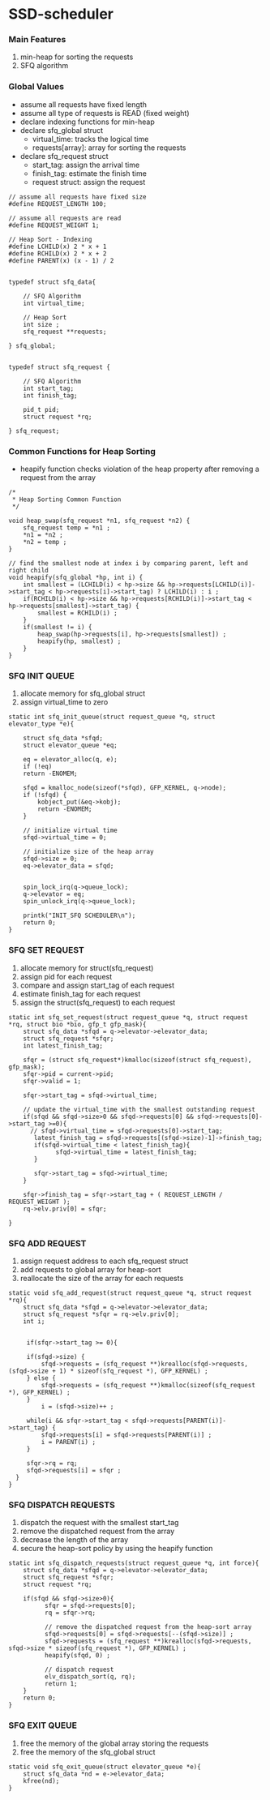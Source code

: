 # SSD-scheduler

### Main Features
1. min-heap for sorting the requests
2. SFQ algorithm

### Global Values
- assume all requests have fixed length
- assume all type of requests is READ (fixed weight)
- declare indexing functions for min-heap
- declare sfq_global struct
   - virtual_time: tracks the logical time
   - requests[array]: array for sorting the requests
- declare sfq_request struct
  - start_tag: assign the arrival time
  - finish_tag: estimate the finish time
  - request struct: assign the request   

```
// assume all requests have fixed size
#define REQUEST_LENGTH 100;

// assume all requests are read
#define REQUEST_WEIGHT 1;

// Heap Sort - Indexing
#define LCHILD(x) 2 * x + 1
#define RCHILD(x) 2 * x + 2
#define PARENT(x) (x - 1) / 2


typedef struct sfq_data{

    // SFQ Algorithm
    int virtual_time;

    // Heap Sort
    int size ;
    sfq_request **requests;

} sfq_global;


typedef struct sfq_request {

    // SFQ Algorithm
    int start_tag;
    int finish_tag;

    pid_t pid;
    struct request *rq;

} sfq_request;
```

### Common Functions for Heap Sorting
- heapify function checks violation of the heap property after removing a request from the array   

```
/*
 * Heap Sorting Common Function
 */

void heap_swap(sfq_request *n1, sfq_request *n2) {
    sfq_request temp = *n1 ;
    *n1 = *n2 ;
    *n2 = temp ;
}

// find the smallest node at index i by comparing parent, left and right child
void heapify(sfq_global *hp, int i) {
    int smallest = (LCHILD(i) < hp->size && hp->requests[LCHILD(i)]->start_tag < hp->requests[i]->start_tag) ? LCHILD(i) : i ;
    if(RCHILD(i) < hp->size && hp->requests[RCHILD(i)]->start_tag < hp->requests[smallest]->start_tag) {
        smallest = RCHILD(i) ;
    }
    if(smallest != i) {
        heap_swap(hp->requests[i], hp->requests[smallest]) ;
        heapify(hp, smallest) ;
    }
}
```


### SFQ INIT QUEUE
1. allocate memory for sfq_global struct
2. assign virtual_time to zero
```
static int sfq_init_queue(struct request_queue *q, struct elevator_type *e){

    struct sfq_data *sfqd;
    struct elevator_queue *eq;

    eq = elevator_alloc(q, e);
    if (!eq)
    return -ENOMEM;

    sfqd = kmalloc_node(sizeof(*sfqd), GFP_KERNEL, q->node);
    if (!sfqd) {
    	kobject_put(&eq->kobj);
    	return -ENOMEM;
    }

    // initialize virtual time
    sfqd->virtual_time = 0;

    // initialize size of the heap array
    sfqd->size = 0;
    eq->elevator_data = sfqd;


    spin_lock_irq(q->queue_lock);
    q->elevator = eq;
    spin_unlock_irq(q->queue_lock);

    printk("INIT_SFQ SCHEDULER\n");
    return 0;
}

```

### SFQ SET REQUEST
1. allocate memory for struct(sfq_request)
2. assign pid for each request
3. compare and assign start_tag of each request
4. estimate finish_tag for each request
5. assign the struct(sfq_request) to each request

```
static int sfq_set_request(struct request_queue *q, struct request *rq, struct bio *bio, gfp_t gfp_mask){
    struct sfq_data *sfqd = q->elevator->elevator_data;
    struct sfq_request *sfqr;
    int latest_finish_tag;

    sfqr = (struct sfq_request*)kmalloc(sizeof(struct sfq_request), gfp_mask);
    sfqr->pid = current->pid;
    sfqr->valid = 1;

    sfqr->start_tag = sfqd->virtual_time;

    // update the virtual_time with the smallest outstanding request
    if(sfqd && sfqd->size>0 && sfqd->requests[0] && sfqd->requests[0]->start_tag >=0){
      // sfqd->virtual_time = sfqd->requests[0]->start_tag;
       latest_finish_tag = sfqd->requests[(sfqd->size)-1]->finish_tag;
       if(sfqd->virtual_time < latest_finish_tag){
             sfqd->virtual_time = latest_finish_tag;
       }

       sfqr->start_tag = sfqd->virtual_time;
    }

    sfqr->finish_tag = sfqr->start_tag + ( REQUEST_LENGTH / REQUEST_WEIGHT );
    rq->elv.priv[0] = sfqr;

}
```

### SFQ ADD REQUEST
1. assign request address to each sfq_request struct
2. add requests to global array for heap-sort
3. reallocate the size of the array for each requests

```
static void sfq_add_request(struct request_queue *q, struct request *rq){
    struct sfq_data *sfqd = q->elevator->elevator_data;
    struct sfq_request *sfqr = rq->elv.priv[0];
    int i;


     if(sfqr->start_tag >= 0){

     if(sfqd->size) {
         sfqd->requests = (sfq_request **)krealloc(sfqd->requests, (sfqd->size + 1) * sizeof(sfq_request *), GFP_KERNEL) ;
     } else {
         sfqd->requests = (sfq_request **)kmalloc(sizeof(sfq_request *), GFP_KERNEL) ;
     }
         i = (sfqd->size)++ ;

     while(i && sfqr->start_tag < sfqd->requests[PARENT(i)]->start_tag) {
         sfqd->requests[i] = sfqd->requests[PARENT(i)] ;
         i = PARENT(i) ;
     }

     sfqr->rq = rq;
     sfqd->requests[i] = sfqr ;
  }
}
```

### SFQ DISPATCH REQUESTS
1. dispatch the request with the smallest start_tag
2. remove the dispatched request from the array
3. decrease the length of the array
4. secure the heap-sort policy by using the heapify function   

```
static int sfq_dispatch_requests(struct request_queue *q, int force){
    struct sfq_data *sfqd = q->elevator->elevator_data;
    struct sfq_request *sfqr;
    struct request *rq;

    if(sfqd && sfqd->size>0){
          sfqr = sfqd->requests[0];
          rq = sfqr->rq;

          // remove the dispatched request from the heap-sort array
          sfqd->requests[0] = sfqd->requests[--(sfqd->size)] ;
          sfqd->requests = (sfq_request **)krealloc(sfqd->requests, sfqd->size * sizeof(sfq_request *), GFP_KERNEL) ;
          heapify(sfqd, 0) ;

          // dispatch request
          elv_dispatch_sort(q, rq);
          return 1;
    }
  	return 0;
}
```


### SFQ EXIT QUEUE
1. free the memory of the global array storing the requests
2. free the memory of the sfq_global struct

```
static void sfq_exit_queue(struct elevator_queue *e){
    struct sfq_data *nd = e->elevator_data;
    kfree(nd);
}
```
